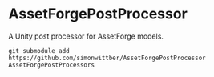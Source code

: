 # AssetForgePostProcessor
A Unity post processor for AssetForge models.

```git submodule add https://github.com/simonwittber/AssetForgePostProcessor AssetForgePostProcessors```
